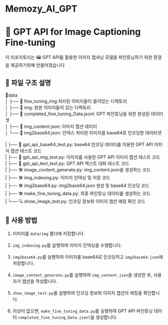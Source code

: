 # Memozy_AI_GPT
# 🎨 GPT API for Image Captioning Fine-tuning

이 리포지토리는 🖼️ GPT API를 활용한 이미지 캡셔닝 모델을 파인튜닝하기 위한 환경을 제공하기위해 만들어졌습니다

## 📂 파일 구조 설명
📁data </br>
│   ├── 📂 fine_tuning_img:처리된 이미지들이 들어있는 디렉토리</br>
│   ├── 📂 img: 원본 이미지들이 있는 디렉토리</br>
│   ├── 📄 completed_fine_tuning_Data.jsonl: GPT 파인튜닝을 위한 완성된 데이터셋</br>
│   ├── 📄 img_content.json: 이미지 캡션 데이터</br>
│   └── 📄 img2base64.json: 인덱스 처리된 이미지를 base64로 인코딩한 데이터셋</br>
</br>
|
├── 📝 gpt_api_base64_test.py: base64 인코딩 데이터를 이용한 GPT API 이미지 캡션 테스트 코드</br>
|
├── 📝 gpt_api_img_test.py: 이미지를 사용한 GPT API 이미지 캡션 테스트 코드</br>
|
├── 📝 gpt_api_text_test.py: GPT API 텍스트 대화 테스트 코드</br>
|
├── 🛠️ image_content_generate.py: img_content.json을 생성하는 코드</br>
|
├── 🛠️ img_indexing.py: 이미지 인덱싱 및 저장 코드</br>
|
├── 🛠️ img2base64.py: img2base64.json 생성 및 base64 인코딩 코드</br>
|
├── 🛠️ make_fine_tuning_data.py: 최종 파인튜닝 데이터를 생성하는 코드</br>
|
└── 🔍 show_image_test.py: 인코딩 정보와 이미지 캡션 매칭 확인 코드</br>


## 🚀 사용 방법

1.  이미지를 `data/img` 폴더에 저장합니다.</br></br>
2. `img_indexing.py`를 실행하여 이미지 인덱싱을 수행합니다.</br></br>
3. `img2base64.py`를 실행하여 이미지를 base64로 인코딩하고 `img2base64.json`에 저장합니다.</br></br>
4. `image_content_generate.py`를 실행하여 `img_content.json`을 생성한 후, 사용자가 캡션을 작성합니다.</br></br>
5. `show_image_test.py`를 실행하여 인코딩 정보와 이미지 캡션의 매칭을 확인합니다.</br></br>
6.  이상이 없으면, `make_fine_tuning_data.py`를 실행하여 GPT API 파인튜닝 데이터 `completed_fine_tuning_Data.jsonl`을 생성합니다.


